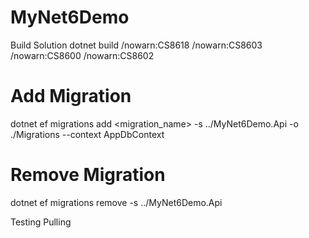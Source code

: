 # MyNet6Demo
 
Build Solution
dotnet build /nowarn:CS8618 /nowarn:CS8603 /nowarn:CS8600 /nowarn:CS8602

# Add Migration
dotnet ef migrations add <migration_name> -s ../MyNet6Demo.Api -o ./Migrations --context AppDbContext

# Remove Migration
dotnet ef migrations remove -s ../MyNet6Demo.Api

Testing Pulling